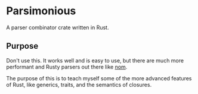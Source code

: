 # Parsimonious

A parser combinator crate written in Rust.

## Purpose

Don't use this. It works well and is easy to use, but there are much more performant and Rusty parsers out there like [nom](https://docs.rs/nom/latest/nom/).

The purpose of this is to teach myself some of the more advanced features of Rust, like generics, traits, and the semantics of closures.
